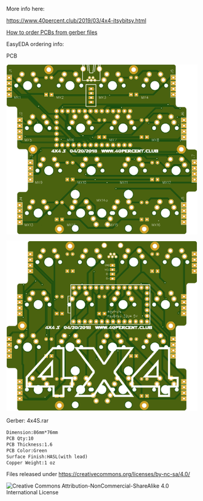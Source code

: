More info here:

https://www.40percent.club/2019/03/4x4-itsybitsy.html

[How to order PCBs from gerber files](http://www.40percent.club/2017/03/ordering-pcb.html)

EasyEDA ordering info:

PCB

![4x4sFront](4x4sFront.png)

![4x4sBack](4x4sBack.png)

Gerber: 4x4S.rar


    Dimension:86mm*76mm
    PCB Qty:10
    PCB Thickness:1.6
    PCB Color:Green
    Surface Finish:HASL(with lead)
    Copper Weight:1 oz

	
	
Files released under https://creativecommons.org/licenses/by-nc-sa/4.0/

![Creative Commons Attribution-NonCommercial-ShareAlike 4.0 International License](https://i.creativecommons.org/l/by-nc-sa/4.0/88x31.png)
